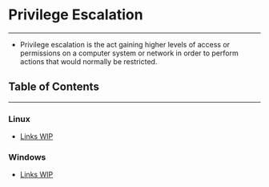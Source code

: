 # Privilege Escalation
---
- Privilege escalation is the act gaining higher levels of access or permissions on a computer system or network in order to perform actions that would normally be restricted.
## Table of Contents
---
### Linux
- [Links WIP]()
### Windows
- [Links WIP]()